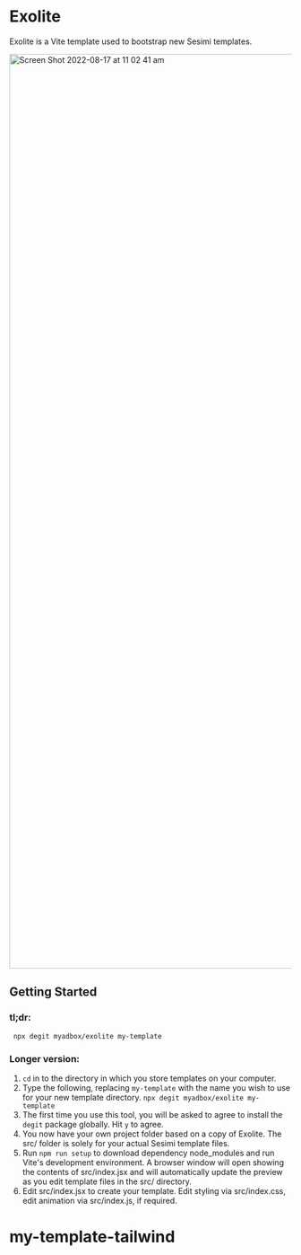 # Exolite

Exolite is a Vite template used to bootstrap new Sesimi templates.

<img width="1630" alt="Screen Shot 2022-08-17 at 11 02 41 am" src="https://user-images.githubusercontent.com/75602/185011381-298e27f6-1c97-4a5f-a7de-6e84db3e62a7.png">

## Getting Started

### tl;dr:

```
 npx degit myadbox/exolite my-template
```

### Longer version:

1. `cd` in to the directory in which you store templates on your computer.
2. Type the following, replacing `my-template` with the name you wish to use for your new template directory.
   `npx degit myadbox/exolite my-template`
3. The first time you use this tool, you will be asked to agree to install the `degit` package globally. Hit `y` to
   agree.
4. You now have your own project folder based on a copy of Exolite. The src/ folder is solely for your actual Sesimi template files.
5. Run `npm run setup` to download dependency node_modules and run Vite's development environment. A browser
   window will open showing the contents of src/index.jsx and will automatically update the preview as you edit template files in the src/ directory.
6. Edit src/index.jsx to create your template. Edit styling via src/index.css, edit animation via src/index.js, if
   required.
# my-template-tailwind
